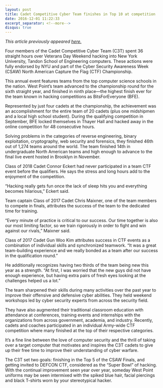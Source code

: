 ```yaml
---
layout: post
title: Cadet Competitive Cyber Team finishes in Top 10 at competition
date: 2016-12-01 11:22:33
excerpt_separator: <!--more-->
disqus: true
---
```


_This article previously appeared [here.](http://www.pointerview.com/2016/12/01/cadet-competitive-cyber-team-finishes-in-top-10-at-competition/)_

Four members of the Cadet Competitive Cyber Team (C3T) spent 36 straight hours over Veterans Day Weekend hacking into New York University, Tandon School of Engineering computers. These actions were fully endorsed by NYU and part of the Cyber Security Awareness Week (CSAW) North American Capture the Flag (CTF) Championship.

This annual event features teams from the top computer science schools in the nation. West Point’s team advanced to the championship round for the sixth straight year, and finished in ninth place—the highest finish ever for the team known in hacking competitions as BitsForEveryone (BFE).

<!--more-->

Represented by just four cadets at the championship, the achievement was an accomplishment for the entire team of 20 cadets (plus one midshipmen and a local high school student). During the qualifying competition in September, BFE locked themselves in Thayer Hall and hacked away in the online competition for 48 consecutive hours.

Solving problems in the categories of reverse engineering, binary exploitation, cryptography, web security and forensics, they finished 46th out of 1,274 teams around the world. The team finished 14th in undergraduate North American teams and high enough to advance to the final live event hosted in Brooklyn in November.

Class of 2018 Cadet Connor Eckert had never participated in a team CTF event before the qualifiers. He says the stress and long hours add to the enjoyment of the competition.

“Hacking really gets fun once the lack of sleep hits you and everything becomes hilarious,” Eckert said.

Team captain Class of 2017 Cadet Chris Maixner, one of the team members to compete in finals, attributes the success of the team to the dedicated time for training.

“Every minute of practice is critical to our success. Our time together is also our most limiting factor, so we train rigorously in order to fight and win against our rivals,” Maixner said.

Class of 2017 Cadet Gun Woo Kim attributes success in CTF events as a combination of individual skills and synchronized teamwork. “It was a great team-building experience and we really bonded as a team after our success in the qualification round.”

He additionally recognizes having two thirds of the team being new this year as a strength. “At first, I was worried that the new guys did not have enough experience, but having extra pairs of fresh eyes looking at the challenges helped us a lot.”

The team sharpened their skills during many activities over the past year to improve their offensive and defensive cyber abilities. They held weekend workshops led by cyber security experts from across the security field.

They have also augmented their traditional classroom education with attendance at conferences, training events and internships with the organizations from across government, academia, and industry. Recently, cadets and coaches participated in an individual Army-wide CTF competition where many finished at the top of their respective categories.

It’s a fine line between the love of computer security and the thrill of taking over a target computer that motivates and inspires the C3T cadets to give up their free time to improve their understanding of cyber warfare.

The C3T set two goals: finishing in the Top 5 of the CSAW Finals, and getting invited to DEFCON CTF, considered as the “Super Bowl” of hacking. With the continual improvement seen year over year, someday West Point uniforms may be seen intermixed with the spiked blue hair, facial piercings and black T-shirts worn by your stereotypical hacker.
